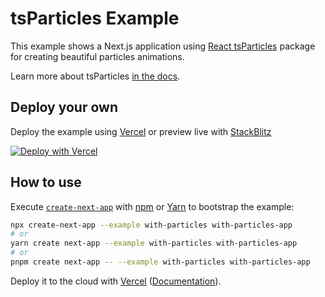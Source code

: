 # tsParticles Example

This example shows a Next.js application using [React tsParticles](https://github.com/matteobruni/tsparticles/tree/main/components/react) package for creating beautiful particles animations.

Learn more about tsParticles [in the docs](https://particles.js.org/docs).

## Deploy your own

Deploy the example using [Vercel](https://vercel.com?utm_source=github&utm_medium=readme&utm_campaign=next-example) or preview live with [StackBlitz](https://stackblitz.com/github/vercel/next.js/tree/canary/examples/with-particles)

[![Deploy with Vercel](https://vercel.com/button)](https://vercel.com/new/git/external?repository-url=https://github.com/vercel/next.js/tree/canary/examples/with-particles&project-name=with-particles&repository-name=with-particles)

## How to use

Execute [`create-next-app`](https://github.com/vercel/next.js/tree/canary/packages/create-next-app) with [npm](https://docs.npmjs.com/cli/init) or [Yarn](https://yarnpkg.com/lang/en/docs/cli/create/) to bootstrap the example:

```bash
npx create-next-app --example with-particles with-particles-app
# or
yarn create next-app --example with-particles with-particles-app
# or
pnpm create next-app -- --example with-particles with-particles-app
```

Deploy it to the cloud with [Vercel](https://vercel.com/new?utm_source=github&utm_medium=readme&utm_campaign=next-example) ([Documentation](https://nextjs.org/docs/deployment)).
